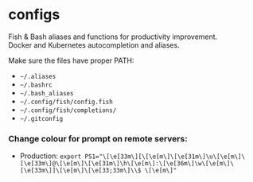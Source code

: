 # configs
Fish & Bash aliases and functions for productivity improvement.<br>
Docker and Kubernetes autocompletion and aliases.

Make sure the files have proper PATH:
* `~/.aliases`
* `~/.bashrc`
* `~/.bash_aliases`
* `~/.config/fish/config.fish`
* `~/.config/fish/completions/`
* `~/.gitconfig`

### Change colour for prompt on remote servers:
* Production: `export PS1="\[\e[33m\][\[\e[m\]\[\e[31m\]\u\[\e[m\]\[\e[33m\]@\[\e[m\]\[\e[31m\]\h\[\e[m\]:\[\e[36m\]\w\[\e[m\]\[\e[33m\]]\[\e[m\]\[\e[33;33m\]\\$ \[\e[m\]"`
